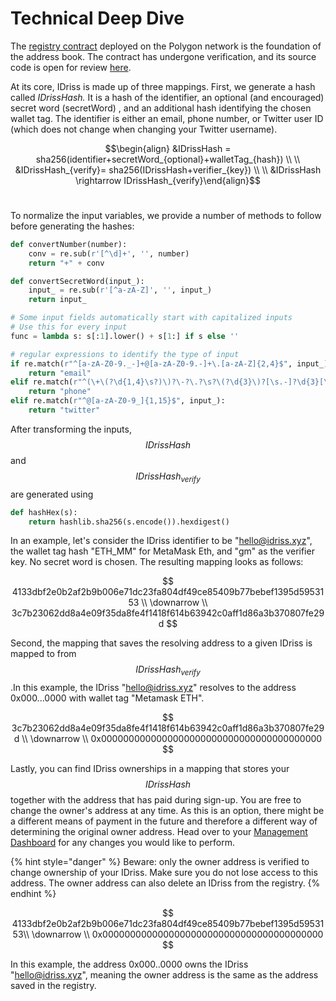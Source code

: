 # Technical Deep Dive

The [registry contract](https://polygonscan.com/address/0x2eccb53ca2d4ef91a79213fddf3f8c2332c2a814) deployed on the Polygon network is the foundation of the address book. The contract has undergone verification, and its source code is open for review [here](https://polygonscan.com/address/0x2eccb53ca2d4ef91a79213fddf3f8c2332c2a814#code).

At its core, IDriss is made up of three mappings. First, we generate a hash called _IDrissHash._ It is a hash of the identifier, an optional (and encouraged) secret word (secretWord) , and an additional hash identifying the chosen wallet tag. The identifier is either an email, phone number, or Twitter user ID (which does not change when changing your Twitter username).&#x20;

&#x20;$$\begin{align} &IDrissHash = sha256(identifier+secretWord_{optional}+walletTag_{hash})  \\ \\ &IDrissHash_{verify}= sha256(IDrissHash+verifier_{key}) \\ \\ &IDrissHash \rightarrow IDrissHash_{verify}\end{align}$$​

To normalize the input variables, we provide a number of methods to follow before generating the hashes:

```python
def convertNumber(number):
    conv = re.sub(r'[^\d]+', '', number)
    return "+" + conv

def convertSecretWord(input_):
    input_ = re.sub(r'[^a-zA-Z]', '', input_)
    return input_

# Some input fields automatically start with capitalized inputs
# Use this for every input
func = lambda s: s[:1].lower() + s[1:] if s else ''

# regular expressions to identify the type of input
if re.match(r"^[a-zA-Z0-9._-]+@[a-zA-Z0-9.-]+\.[a-zA-Z]{2,4}$", input_):
    return "email"
elif re.match(r"^(\+\(?\d{1,4}\s?)\)?\-?\.?\s?\(?\d{3}\)?[\s.-]?\d{3}[\s.-]?\d{4}$", input_):
    return "phone"
elif re.match(r"^@[a-zA-Z0-9_]{1,15}$", input_):
    return "twitter"
```

After transforming the inputs,  $$IDrissHash$$ and $$IDrissHash_{verify}$$ are generated using&#x20;

```python
def hashHex(s):
    return hashlib.sha256(s.encode()).hexdigest()
```

In an example, let's consider the IDriss identifier to be "hello@idriss.xyz", the wallet tag hash "ETH\_MM" for MetaMask Eth, and "gm" as the verifier key. No secret word is chosen. The resulting mapping looks as follows:

$$
4133dbf2e0b2af2b9b006e71dc23fa804df49ce85409b77bebef1395d5953153 \\ \downarrow \\ 3c7b23062dd8a4e09f35da8fe4f1418f614b63942c0aff1d86a3b370807fe29d
$$

Second, the mapping that saves the resolving address to a given IDriss is mapped to from $$IDrissHash_{verify}$$.​ In this example, the IDriss "hello@idriss.xyz" resolves to the address 0x000...0000 with wallet tag "Metamask ETH".

$$
3c7b23062dd8a4e09f35da8fe4f1418f614b63942c0aff1d86a3b370807fe29d \\ \downarrow \\ 0x0000000000000000000000000000000000000000
$$

Lastly, you can find IDriss ownerships in a mapping that stores your  $$IDrissHash$$ together with the address that has paid during sign-up. You are free to change the owner's address at any time. As this is an option, there might be a different means of payment in the future and therefore a different way of determining the original owner address. Head over to your [Management Dashboard](https://www.idriss.xyz/dashboard) for any changes you would like to perform.&#x20;

{% hint style="danger" %}
Beware: only the owner address is verified to change ownership of your IDriss. Make sure you do not lose access to this address. The owner address can also delete an IDriss from the registry.
{% endhint %}

$$
4133dbf2e0b2af2b9b006e71dc23fa804df49ce85409b77bebef1395d5953153\\ \downarrow \\ 0x0000000000000000000000000000000000000000
$$

In this example, the address 0x000..0000 owns the IDriss "hello@idriss.xyz", meaning the owner address is the same as the address saved in the registry.
